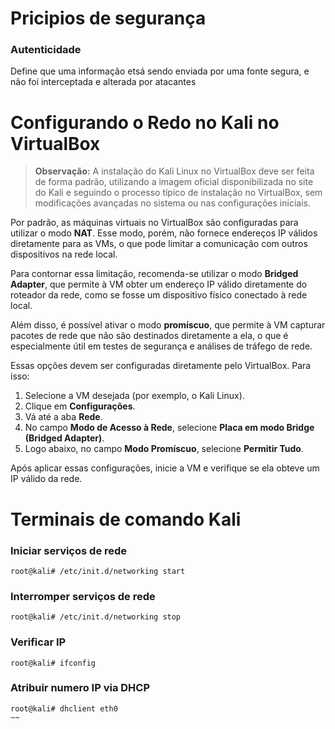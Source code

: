 # Pricipios de segurança
### Autenticidade
Define que uma informação etsá sendo enviada por uma fonte segura, e não foi interceptada e alterada por atacantes

###

# Configurando o Redo no Kali no VirtualBox

> **Observação:** A instalação do Kali Linux no VirtualBox deve ser feita de forma padrão, utilizando a imagem oficial disponibilizada no site do Kali e seguindo o processo típico de instalação no VirtualBox, sem modificações avançadas no sistema ou nas configurações iniciais.

Por padrão, as máquinas virtuais no VirtualBox são configuradas para utilizar o modo **NAT**. Esse modo, porém, não fornece endereços IP válidos diretamente para as VMs, o que pode limitar a comunicação com outros dispositivos na rede local.

Para contornar essa limitação, recomenda-se utilizar o modo **Bridged Adapter**, que permite à VM obter um endereço IP válido diretamente do roteador da rede, como se fosse um dispositivo físico conectado à rede local. 

Além disso, é possível ativar o modo **promíscuo**, que permite à VM capturar pacotes de rede que não são destinados diretamente a ela, o que é especialmente útil em testes de segurança e análises de tráfego de rede.

Essas opções devem ser configuradas diretamente pelo VirtualBox. Para isso:

1. Selecione a VM desejada (por exemplo, o Kali Linux).
2. Clique em **Configurações**.
3. Vá até a aba **Rede**.
4. No campo **Modo de Acesso à Rede**, selecione **Placa em modo Bridge (Bridged Adapter)**.
5. Logo abaixo, no campo **Modo Promíscuo**, selecione **Permitir Tudo**.

Após aplicar essas configurações, inicie a VM e verifique se ela obteve um IP válido da rede.

# Terminais de comando Kali

### Iniciar serviços de rede
~~~
root@kali# /etc/init.d/networking start
~~~
### Interromper serviços de rede 
~~~
root@kali# /etc/init.d/networking stop
~~~
### Verificar IP
~~~
root@kali# ifconfig
~~~
### Atribuir numero IP via DHCP
~~~
root@kali# dhclient eth0
~~
